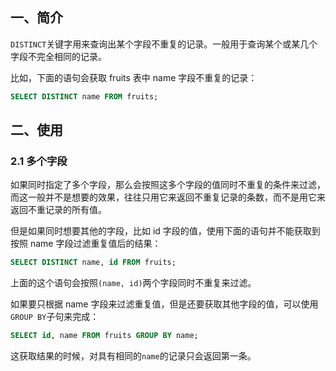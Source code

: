 ## 一、简介

`DISTINCT`关键字用来查询出某个字段不重复的记录。一般用于查询某个或某几个字段不完全相同的记录。

比如，下面的语句会获取 fruits 表中 name 字段不重复的记录：

```sql
SELECT DISTINCT name FROM fruits;
```

## 二、使用

### 2.1 多个字段

如果同时指定了多个字段，那么会按照这多个字段的值同时不重复的条件来过滤，而这一般并不是想要的效果，往往只用它来返回不重复记录的条数，而不是用它来返回不重记录的所有值。

但是如果同时想要其他的字段，比如 id 字段的值，使用下面的语句并不能获取到按照 name 字段过滤重复值后的结果：

```sql
SELECT DISTINCT name, id FROM fruits;
```

上面的这个语句会按照`(name, id)`两个字段同时不重复来过滤。

如果要只根据 name 字段来过滤重复值，但是还要获取其他字段的值，可以使用`GROUP BY`子句来完成：

```sql
SELECT id, name FROM fruits GROUP BY name;
```

这获取结果的时候，对具有相同的`name`的记录只会返回第一条。

